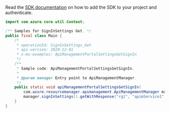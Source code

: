 Read the [SDK documentation](https://github.com/Azure/azure-sdk-for-java/blob/azure-resourcemanager-apimanagement_1.0.0-beta.2/sdk/apimanagement/azure-resourcemanager-apimanagement/README.md) on how to add the SDK to your project and authenticate.

```java
import com.azure.core.util.Context;

/** Samples for SignInSettings Get. */
public final class Main {
    /*
     * operationId: SignInSettings_Get
     * api-version: 2020-12-01
     * x-ms-examples: ApiManagementPortalSettingsGetSignIn
     */
    /**
     * Sample code: ApiManagementPortalSettingsGetSignIn.
     *
     * @param manager Entry point to ApiManagementManager.
     */
    public static void apiManagementPortalSettingsGetSignIn(
        com.azure.resourcemanager.apimanagement.ApiManagementManager manager) {
        manager.signInSettings().getWithResponse("rg1", "apimService1", Context.NONE);
    }
}
```
